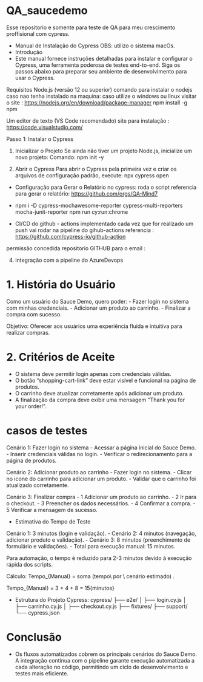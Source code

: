 # QA_saucedemo
Esse repositorio e somente para teste de QA para meu crescimento proffisional com cypress.


* Manual de Instalação do Cypress OBS: utilizo o sistema macOs.
*  Introdução
* Este manual fornece instruções detalhadas para instalar e configurar o Cypress, uma ferramenta poderosa de testes end-to-end. Siga os passos abaixo para preparar seu ambiente de desenvolvimento para usar o Cypress.

Requisitos
Node.js (versão 12 ou superior)
comando para instalar o nodejs caso nao tenha instalado na maquina:
caso utilize o windows ou linux visitar o site :  https://nodejs.org/en/download/package-manager
npm install -g npm


Um editor de texto (VS Code recomendado) site para instalação : https://code.visualstudio.com/

Passo 1: Instalar o Cypress
1. Inicializar o Projeto
Se ainda não tiver um projeto Node.js, inicialize um novo projeto:
Comando:
npm init -y

3. Abrir o Cypress
Para abrir o Cypress pela primeira vez e criar os arquivos de configuração padrão, execute:
npx cypress open
 

* Configuração para Gerar o Relatório no cypress: roda o script
referencia para gerar o relatório: https://github.com/orgs/QA-Mind7
* npm i -D cypress-mochawesome-reporter cypress-multi-reporters mocha-junit-reporter
npm run cy:run:chrome

* CI/CD do github - actions implementado cada vez que for realizado um push vai rodar na pipeline do gihub-actions
referencia :
https://github.com/cypress-io/github-action

permissão concedida repositorio GITHUB para o email :  

4. integração com a pipeline do AzureDevops

# 1. História do Usuário

Como um usuário do Sauce Demo, quero poder:
	-	Fazer login no sistema com minhas credenciais.
	-	Adicionar um produto ao carrinho.
	-	Finalizar a compra com sucesso.

Objetivo: Oferecer aos usuários uma experiência fluida e intuitiva para realizar compras.

# 2. Critérios de Aceite

- O sistema deve permitir login apenas com credenciais válidas.
- O botão “shopping-cart-link” deve estar visível e funcional na página de produtos.
- O carrinho deve atualizar corretamente após adicionar um produto.
- A finalização da compra deve exibir uma mensagem "Thank you for your order!".

# casos de testes 
Cenário 1: Fazer login no sistema
	-	Acessar a página inicial do Sauce Demo.
	-	Inserir credenciais válidas no login.
	-	Verificar o redirecionamento para a página de produtos.

Cenário 2: Adicionar produto ao carrinho
	-	Fazer login no sistema.
	-	Clicar no icone do carrinho para adicionar um produto.
	-	Validar que o carrinho foi atualizado corretamente.

Cenário 3: Finalizar compra
	- 1	Adicionar um produto ao carrinho.
	- 2	Ir para o checkout.
	- 3	Preencher os dados necessários.
	- 4	Confirmar a compra.
	- 5	Verificar a mensagem de sucesso.

* Estimativa do Tempo de Teste

Cenário 1: 3 minutos (login e validação).
	- Cenário 2: 4 minutos (navegação, adicionar produto e validação).
	- Cenário 3: 8 minutos (preenchimento de formulário e validações).
	- Total para execução manual: 15 minutos.

Para automação, o tempo é reduzido para 2-3 minutos devido à execução rápida dos scripts.

Cálculo:  Tempo_{Manual} = soma (tempo\ por \ cenário estimado) .

Tempo_{Manual} = 3 + 4 + 8 = 15{minutos}

* Estrutura do Projeto Cypress:
cypress/
  ├── e2e/
  │     ├── login.cy.js
  │     ├── carrinho.cy.js
  │     ├── checkout.cy.js
  ├── fixtures/
  ├── support/
  └── cypress.json

# Conclusão

* Os fluxos automatizados cobrem os principais cenários do Sauce Demo. A integração contínua com o pipeline garante execução automatizada a cada alteração no código, permitindo um ciclo de desenvolvimento e testes mais eficiente.
